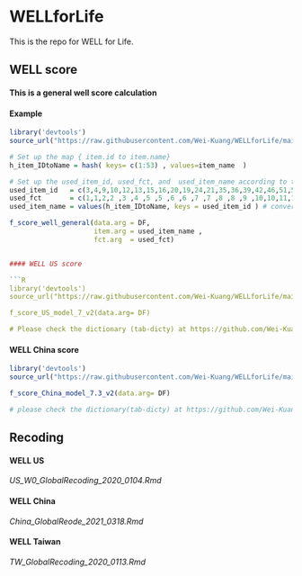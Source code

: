 # WELLforLife
This is  the repo for WELL for Life.




## WELL score
#### This is a general well score calculation

#### Example ####
```R
library('devtools')
source_url("https://raw.githubusercontent.com/Wei-Kuang/WELLforLife/main/2021_0115.General_Function_well_score.R")

# Set up the map { item.id to item.name}
h_item_IDtoName = hash( keys= c(1:53) , values=item_name  )

# Set up the used_item_id, used_fct, and  used_item_name according to the model
used_item_id   = c(3,4,9,10,12,13,15,16,20,19,24,21,35,36,39,42,46,51,52)
used_fct       = c(1,1,2,2 ,3 ,4 ,5 ,5 ,6 ,6 ,7 ,7 ,8 ,8 ,9 ,10,10,11,11) %>% as.character()
used_item_name = values(h_item_IDtoName, keys = used_item_id ) # convert item.id to item.name

f_score_well_general(data.arg = DF, 
                     item.arg = used_item_name , 
                     fct.arg  = used_fct)


#### WELL US score

```R
library('devtools')
source_url("https://raw.githubusercontent.com/Wei-Kuang/WELLforLife/main/0923.function_well_score_US_model7_version2.R")

f_score_US_model_7_v2(data.arg= DF)

# Please check the dictionary (tab-dicty) at https://github.com/Wei-Kuang/WELLforLife/blob/main/CFA_US_Model%207.%2009-23-20.JL.xlsx
```


#### WELL China score

```R
library('devtools')
source_url("https://raw.githubusercontent.com/Wei-Kuang/WELLforLife/main/2020.1012.function_well_score_China_model7.3_version2.R")

f_score_China_model_7.3_v2(data.arg= DF)

# please check the dictionary(tab-dicty) at https://github.com/Wei-Kuang/WELLforLife/blob/main/CFA_China_Model%207.3_10-12-20.JL.xlsx
```


## Recoding

#### WELL US
*US_W0_GlobalRecoding_2020_0104.Rmd*

#### WELL China
*China_GlobalReode_2021_0318.Rmd*

#### WELL Taiwan
*TW_GlobalRecoding_2020_0113.Rmd*
